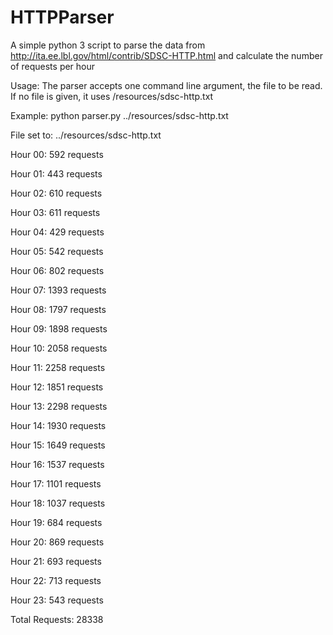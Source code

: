 # HTTPParser
A simple python 3 script to parse the data from http://ita.ee.lbl.gov/html/contrib/SDSC-HTTP.html and calculate the number of requests per hour

Usage: The parser accepts one command line argument, the file to be read. If no file is given, it uses /resources/sdsc-http.txt

Example: python parser.py ../resources/sdsc-http.txt

File set to: ../resources/sdsc-http.txt

Hour 00:  592 requests

Hour 01:  443 requests

Hour 02:  610 requests

Hour 03:  611 requests

Hour 04:  429 requests

Hour 05:  542 requests

Hour 06:  802 requests

Hour 07:  1393 requests

Hour 08:  1797 requests

Hour 09:  1898 requests

Hour 10:  2058 requests

Hour 11:  2258 requests

Hour 12:  1851 requests

Hour 13:  2298 requests

Hour 14:  1930 requests

Hour 15:  1649 requests

Hour 16:  1537 requests

Hour 17:  1101 requests

Hour 18:  1037 requests

Hour 19:  684 requests

Hour 20:  869 requests

Hour 21:  693 requests

Hour 22:  713 requests

Hour 23:  543 requests

Total Requests: 28338
